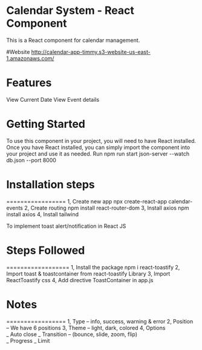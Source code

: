 # Calendar System - React Component

This is a React component for calendar management.

#Website
http://calendar-app-timmy.s3-website-us-east-1.amazonaws.com/
# Features

View Current Date
View Event details

# Getting Started

To use this component in your project, you will need to have React installed. Once you have React installed, you can simply import the component into your project and use it as needed.
Run npm run start
json-server --watch db.json --port 8000

# Installation steps

=================
1, Create new app
npx create-react-app calendar-events
2, Create routing
npm install react-router-dom
3, Install axios
npm install axios
4, Install tailwind

To implement toast alert/notification in React JS

# Steps Followed

==================
1, Install the package
npm i react-toastify
2, Import toast & toastcontainer from
react-toastify Library
3, Import ReactToastify css
4, Add directive ToastContainer in app.js

# Notes

=================
1, Type – info, success, warning & error
2, Position – We have 6 positions
3, Theme – light, dark, colored
4, Options  
 _ Auto close
_ Transition – (bounce, slide, zoom, flip)  
 _ Progress
_ Limit
